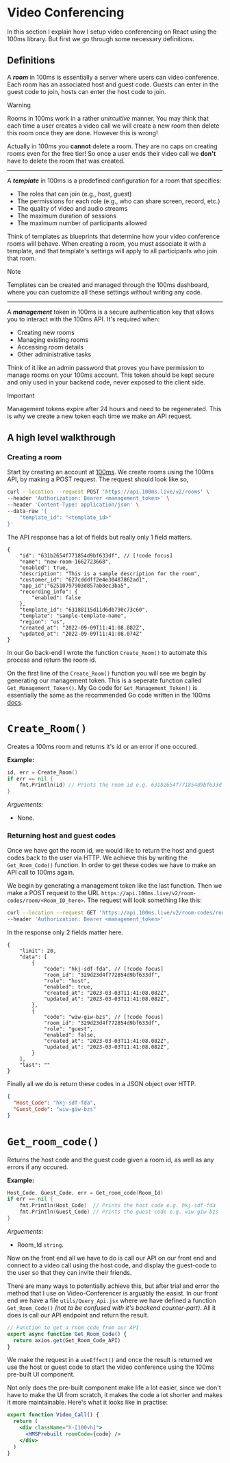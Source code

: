 # Video Conferencing
In this section I explain how I setup video conferencing on React using the 100ms library. But first we go through
some necessary definitions.

## Definitions
A **_room_** in 100ms is essentially a server where users can video conference. Each room has an
associated host and guest code. Guests can enter in the guest code to join, hosts can enter the
host code to join.

> [!Warning]
> Rooms in 100ms work in a rather _unintuitive_ manner. You may think that each time a user creates a video call we will
> create a new room then delete this room once they are done. However this is wrong!
>
> Actually in 100ms you **cannot** delete a room. They are no caps on creating rooms even for the free tier! So once
> a user ends their video call we **don't** have to delete the room that was created.
---

A **_template_** in 100ms is a predefined configuration for a room that specifies:
- The roles that can join (e.g., host, guest)
- The permissions for each role (e.g., who can share screen, record, etc.)
- The quality of video and audio streams
- The maximum duration of sessions
- The maximum number of participants allowed

Think of templates as blueprints that determine how your video conference rooms will behave. When creating a room,
you must associate it with a template, and that template's settings will apply to all participants who join that room.

> [!NOTE]
> Templates can be created and managed through the 100ms dashboard, where you can customize all these settings
> without writing any code.
---

A **_management_** token in 100ms is a secure authentication key that allows you to interact with the 100ms API.
It's required when:
- Creating new rooms
- Managing existing rooms
- Accessing room details
- Other administrative tasks

Think of it like an admin password that proves you have permission to manage rooms on your 100ms account. This token should be kept secure and only used in your backend code, never exposed to the client side.

> [!IMPORTANT]
> Management tokens expire after 24 hours and need to be regenerated. This is why we create a new token each time we
> make an API request.

## A high level walkthrough

### Creating a room
Start by creating an account at [100ms](https://www.100ms.live/). We create rooms using the 100ms API, by making a
POST request. The request should look like so,

```bash
curl --location --request POST 'https://api.100ms.live/v2/rooms' \
--header 'Authorization: Bearer <management_token>' \
--header 'Content-Type: application/json' \
--data-raw '{
    "template_id": "<template_id>"
}'
```

The API response has a lot of fields but really only 1 field matters.

```json{2}
{
    "id": "631b2654f771854d9bf633df", // [!code focus]
    "name": "new-room-1662723668",
    "enabled": true,
    "description": "This is a sample description for the room",
    "customer_id": "627cdddff2e4e30487862ad1",
    "app_id":"62510797903d857ab8ec3ba5",
    "recording_info": {
        "enabled": false
    },
    "template_id": "63188115d11d6db790c73c60",
    "template": "sample-template-name",
    "region": "us",
    "created_at": "2022-09-09T11:41:08.082Z",
    "updated_at": "2022-09-09T11:41:08.074Z"
}
```

In our Go back-end I wrote the function `Create_Room()` to automate this process and return the room id.

On the first line of the `Create_Room()` function you will see we begin by generating our management token. This
is a seperate function called `Get_Management_Token()`. My Go code for `Get_Management_Token()` is essentially the same
as the recommended Go code written in the 100ms
[docs](https://www.100ms.live/docs/get-started/v2/get-started/security-and-tokens#management-token-for-rest-api).

# `Create_Room()`
Creates a 100ms room and returns it's id or an error if one occured.

**Example:**
```go
id, err = Create_Room()
if err == nil {
	fmt.Println(id) // Prints the room id e.g. 631b2654f771854d9bf633df
}
```

_Arguements:_
- None.

### Returning host and guest codes
Once we have got the room id, we would like to return the host and guest codes back to the user via HTTP. We
achieve this by writing the `Get_Room_Code()` function. In order to get these codes we have to make an API call to
100ms again.

We begin by generating a management token like the last function. Then we make a POST request to the URL
`https://api.100ms.live/v2/room-codes/room/<Room_ID_here>`. The request will look something like this:

```bash
curl --location --request GET 'https://api.100ms.live/v2/room-codes/room/<room_id>' \
--header 'Authorization: Bearer <management_token>'
```

In the response only 2 fields matter here.

```json{5,13}
{
    "limit": 20,
    "data": [
        {
            "code": "hkj-sdf-fda", // [!code focus]
            "room_id": "329d23d4f772854d9bf633df",
            "role": "host",
            "enabled": true,
            "created_at": "2023-03-03T11:41:08.082Z",
            "updated_at": "2023-03-03T11:41:08.082Z",
    	},
    	{
            "code": "wiw-giw-bzs", // [!code focus]
            "room_id": "329d23d4f772854d9bf633df",
            "role": "guest",
            "enabled": false,
            "created_at": "2023-03-03T11:41:08.082Z",
            "updated_at": "2023-03-03T11:41:08.082Z",
    	}
    ],
    "last": ""
}
```

Finally all we do is return these codes in a JSON object over HTTP.

```json
{
  "Host_Code": "hkj-sdf-fda",
  "Guest_Code": "wiw-giw-bzs"
}
```

# `Get_room_code()`
Returns the host code and the guest code given a room id, as well as any errors if any occured.

**Example:**

```go
Host_Code, Guest_Code, err = Get_room_code(Room_Id)
if err == nil {
	fmt.Println(Host_Code)  // Prints the host code e.g. hkj-sdf-fda
	fmt.Println(Guest_Code) // Prints the guest code e.g. wiw-giw-bzs
}
```

_Arguements:_
- Room_Id `string`.

Now on the front end all we have to do is call our API on our front end and connect to a video call using the host
code, and display the guest-code to the user so that they can invite their friends.

There are many ways to potentially achieve this, but after trial and error the method that I use on Video-Conferencer
is arguably the easist. In our front end we have a file `utils/Query_Api.jsx` where we have defined a function
`Get_Room_Code()` _(not to be confused with it's backend counter-part)_. All it does is call our API endpoint and
return the result.

```jsx
// Function to get a room code from our API
export async function Get_Room_Code() {
  return axios.get(Get_Room_Code_API)
}
```

We make the request in a `useEffect()` and once the result is returned we use the host or guest
code to start the video conference using the 100ms pre-built UI component.

Not only does the pre-built component make life a lot easier, since we don't have to make the UI
from scratch, it makes the code a lot shorter and makes it more maintainable. Here's what it looks like in practise:

```jsx
export function Video_Call() {
  return (
    <div className="h-[100vh]">
      <HMSPrebuilt roomCode={code} />
    </div>
  )
}
```
